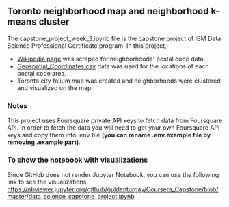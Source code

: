 ## Toronto neighborhood map and neighborhood k-means cluster

The capstone_project_week_3.ipynb file is the capstone project of IBM Data Science Professional Certificate program. In this project,
- [Wikipedia page](https://en.wikipedia.org/wiki/List_of_postal_codes_of_Canada:_M) was scraped for neighborhoods' postal code data.
- [Geospatial_Coordinates.csv](http://localhost:8889/edit/repos/Coursera_Capstone/Geospatial_Coordinates.csv) data was used for the locations of each postal code area.
- Toronto city folium map was created and neighborhoods were clustered and visualized on the map. 

### Notes
This project uses Foursquare private API keys to fetch data from Foursquare API. In order to fetch the data you will need to get your own Foursquare API keys and copy them into .env file __(you can rename .env.example file by removing .example part)__. 

### To show the notebook with visualizations

Since GitHub does not render Jupyter Notebook, you can use the following link to see the visualizations.
https://nbviewer.jupyter.org/github/guldenturgay/Coursera_Capstone/blob/master/data_science_capstone_project.ipynb